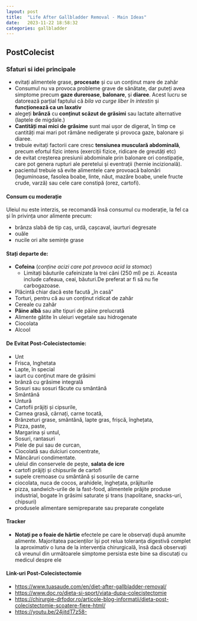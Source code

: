 ```yaml
---
layout: post
title:  "Life After Gallbladder Removal - Main Ideas"
date:   2023-11-22 18:58:32 
categories: gallbladder
---
```


## PostColecist 
### Sfaturi si idei principale
- evitați alimentele grase, **procesate** și cu un conținut mare de zahăr
- Consumul nu va provoca probleme grave de sănătate, dar puteți avea simptome precum **gaze dureroase**, **balonare**, și **diaree**. Acest lucru se datorează parțial faptului că *bila va curge liber în intestin* și **funcționează ca un laxativ**
- alegeți **brânză** cu **conținut scăzut de grăsimi** sau lactate alternative (laptele de migdale.)
- **Cantități mai mici de grăsime** sunt mai ușor de digerat, în timp ce cantități mai mari pot rămâne nedigerate și provoca gaze, balonare și diaree.
- trebuie evitați factorii care cresc **tensiunea musculară abdominală**, precum efortul fizic intens (exerciții fizice, ridicare de greutăți etc)
- de evitat creșterea presiunii abdominale prin balonare ori constipație, care pot genera rupturi ale peretelui și eventrații (hernie incizională). 
- pacientul trebuie să evite alimentele care provoacă balonări (leguminoase, fasolea boabe, linte, năut, mazăre boabe, unele fructe crude, varză) sau cele care constipă (orez, cartofi).

#### Consum cu moderație
Uleiul nu este interzis, se recomandă însă consumul cu moderație, la fel ca și în privința unor alimente precum:
- brânza slabă de tip caș, urdă, cașcaval, iaurturi degresate
- ouăle
- nucile ori alte semințe grase

#### Stați departe de:
- **Cofeina** (*conține acizi care pot provoca acid la stomac*)
	- Limitați băuturile cafeinizate la trei căni (250 ml) pe zi. Aceasta include cafeaua, ceai, băuturi.De preferat ar fi să nu fie carbogazoase.
- Plăcintă chiar dacă este facută „în casă”
- Torturi, pentru că au un conținut ridicat de zahăr
- Cereale cu zahăr
- **Pâine albă** sau alte tipuri de pâine prelucrată
- Alimente gătite în uleiuri vegetale sau hidrogenate
- Ciocolata
- Alcool

#### De Evitat Post-Colecistectomie:
- Unt
- Frisca, Inghetata
- Lapte, în special
- iaurt cu conținut mare de grăsimi
- brânză cu grăsime integrală
- Sosuri sau sosuri făcute cu smântână
- Smântână
- Untură
- Cartofii prăjiți și cipsurile,
- Carnea grasă, cârnați, carne tocată, 
- Brânzeturi grase, smântână, lapte gras, frișcă, înghețata,
- Pizza, paste,
- Margarina și untul,
- Sosuri, rantasuri
- Piele de pui sau de curcan,
- Ciocolată sau dulciuri concentrate,
- Mâncăruri condimentate.
- uleiul din conservele de pește, **salata de icre**
- cartofi prăjiți și chipsurile de cartofi
- supele cremoase cu smântână și sosurile de carne
- ciocolata, nuca de cocos, arahidele, înghețata, prăjiturile
- pizza, sandwich-urile de la fast-food, alimentele prăjite produse industrial, bogate în grăsimi saturate și trans (napolitane, snacks-uri, chipsuri)
- produsele alimentare semipreparate sau preparate congelate

#### Tracker
- **Notați pe o foaie de hârtie** efectele pe care le observați după anumite alimente. Majoritatea pacienților își pot relua toleranța digestivă complet la aproximativ o luna de la intervenția chirurgicală, însă dacă observați că vreunul din următoarele simptome persista este bine sa discutați cu medicul despre ele

#### Link-uri Post-Colecistectomie
- https://www.tuasaude.com/en/diet-after-gallbladder-removal/
- https://www.doc.ro/dieta-si-sport/viata-dupa-colecistectomie
- https://chirurgie-drfodor.ro/articole-blog-informatii/dieta-post-colecistectomie-scoatere-fiere-html/
- https://youtu.be/24jitdT7z58- 
